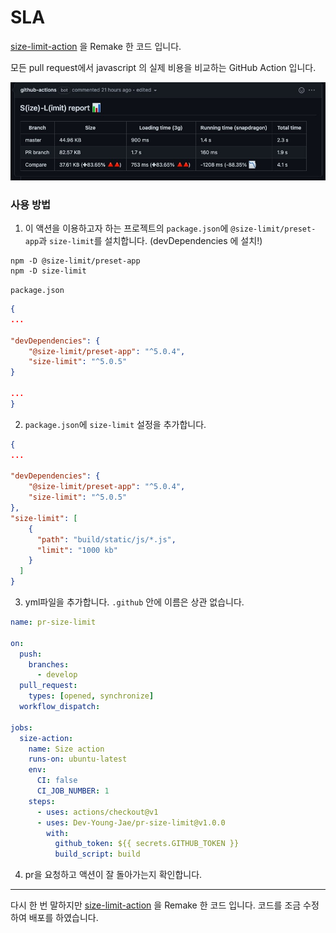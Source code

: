 # SLA

[size-limit-action](https://github.com/andresz1/size-limit-action) 을 Remake 한 코드 입니다.

모든 pull request에서 javascript 의 실제 비용을 비교하는 GitHub Action 입니다.

<img src="./assets/action.png" />

### 사용 방법

1. 이 액션을 이용하고자 하는 프로젝트의 `package.json`에 `@size-limit/preset-app`과 `size-limit`를 설치합니다. (devDependencies 에 설치!)

```shell
npm -D @size-limit/preset-app
npm -D size-limit
```

`package.json`

```json
{
...

"devDependencies": {
    "@size-limit/preset-app": "^5.0.4",
    "size-limit": "^5.0.5"
}

...
}
```

2. `package.json`에 `size-limit` 설정을 추가합니다.

```json
{
...

"devDependencies": {
    "@size-limit/preset-app": "^5.0.4",
    "size-limit": "^5.0.5"
},
"size-limit": [
    {
      "path": "build/static/js/*.js",
      "limit": "1000 kb"
    }
  ]
}
```

3. yml파일을 추가합니다. `.github` 안에 이름은 상관 없습니다.

```yaml
name: pr-size-limit

on:
  push:
    branches:
      - develop
  pull_request:
    types: [opened, synchronize]
  workflow_dispatch:

jobs:
  size-action:
    name: Size action
    runs-on: ubuntu-latest
    env:
      CI: false
      CI_JOB_NUMBER: 1
    steps:
      - uses: actions/checkout@v1
      - uses: Dev-Young-Jae/pr-size-limit@v1.0.0
        with:
          github_token: ${{ secrets.GITHUB_TOKEN }}
          build_script: build
```

4. pr을 요청하고 액션이 잘 돌아가는지 확인합니다.

<hr/>

다시 한 번 말하지만 [size-limit-action](https://github.com/andresz1/size-limit-action) 을 Remake 한 코드 입니다. 코드를 조금 수정하여 배포를 하였습니다.
